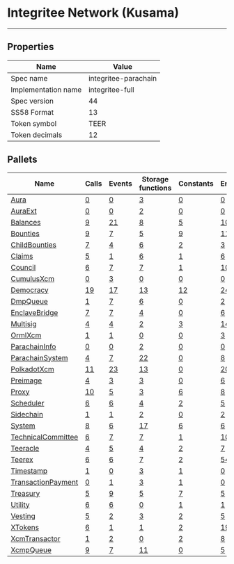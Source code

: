 # Integritee Network (Kusama)

---------

## Properties
| Name | Value |
| -------- | -------- |
| Spec name     | integritee-parachain     |
| Implementation name     | integritee-full     |
| Spec version     | 44     |
| SS58 Format     | 13     |
| Token symbol      | TEER     |
| Token decimals      | 12     |

## Pallets
| Name | Calls | Events | Storage functions | Constants | Errors |
| -------- | -------- | -------- | -------- | -------- | -------- |
| [Aura](aura.md) | [0](aura.md#calls) | [0](aura.md#events) | [3](aura.md#storage-functions) | [0](aura.md#constants) | [0](aura.md#errors) |
| [AuraExt](auraext.md) | [0](auraext.md#calls) | [0](auraext.md#events) | [2](auraext.md#storage-functions) | [0](auraext.md#constants) | [0](auraext.md#errors) |
| [Balances](balances.md) | [9](balances.md#calls) | [21](balances.md#events) | [8](balances.md#storage-functions) | [5](balances.md#constants) | [10](balances.md#errors) |
| [Bounties](bounties.md) | [9](bounties.md#calls) | [7](bounties.md#events) | [5](bounties.md#storage-functions) | [9](bounties.md#constants) | [11](bounties.md#errors) |
| [ChildBounties](childbounties.md) | [7](childbounties.md#calls) | [4](childbounties.md#events) | [6](childbounties.md#storage-functions) | [2](childbounties.md#constants) | [3](childbounties.md#errors) |
| [Claims](claims.md) | [5](claims.md#calls) | [1](claims.md#events) | [6](claims.md#storage-functions) | [1](claims.md#constants) | [6](claims.md#errors) |
| [Council](council.md) | [6](council.md#calls) | [7](council.md#events) | [7](council.md#storage-functions) | [1](council.md#constants) | [10](council.md#errors) |
| [CumulusXcm](cumulusxcm.md) | [0](cumulusxcm.md#calls) | [3](cumulusxcm.md#events) | [0](cumulusxcm.md#storage-functions) | [0](cumulusxcm.md#constants) | [0](cumulusxcm.md#errors) |
| [Democracy](democracy.md) | [19](democracy.md#calls) | [17](democracy.md#events) | [13](democracy.md#storage-functions) | [12](democracy.md#constants) | [24](democracy.md#errors) |
| [DmpQueue](dmpqueue.md) | [1](dmpqueue.md#calls) | [7](dmpqueue.md#events) | [6](dmpqueue.md#storage-functions) | [0](dmpqueue.md#constants) | [2](dmpqueue.md#errors) |
| [EnclaveBridge](enclavebridge.md) | [7](enclavebridge.md#calls) | [7](enclavebridge.md#events) | [4](enclavebridge.md#storage-functions) | [0](enclavebridge.md#constants) | [6](enclavebridge.md#errors) |
| [Multisig](multisig.md) | [4](multisig.md#calls) | [4](multisig.md#events) | [2](multisig.md#storage-functions) | [3](multisig.md#constants) | [14](multisig.md#errors) |
| [OrmlXcm](ormlxcm.md) | [1](ormlxcm.md#calls) | [1](ormlxcm.md#events) | [0](ormlxcm.md#storage-functions) | [0](ormlxcm.md#constants) | [3](ormlxcm.md#errors) |
| [ParachainInfo](parachaininfo.md) | [0](parachaininfo.md#calls) | [0](parachaininfo.md#events) | [2](parachaininfo.md#storage-functions) | [0](parachaininfo.md#constants) | [0](parachaininfo.md#errors) |
| [ParachainSystem](parachainsystem.md) | [4](parachainsystem.md#calls) | [7](parachainsystem.md#events) | [22](parachainsystem.md#storage-functions) | [0](parachainsystem.md#constants) | [8](parachainsystem.md#errors) |
| [PolkadotXcm](polkadotxcm.md) | [11](polkadotxcm.md#calls) | [23](polkadotxcm.md#events) | [13](polkadotxcm.md#storage-functions) | [0](polkadotxcm.md#constants) | [20](polkadotxcm.md#errors) |
| [Preimage](preimage.md) | [4](preimage.md#calls) | [3](preimage.md#events) | [3](preimage.md#storage-functions) | [0](preimage.md#constants) | [6](preimage.md#errors) |
| [Proxy](proxy.md) | [10](proxy.md#calls) | [5](proxy.md#events) | [3](proxy.md#storage-functions) | [6](proxy.md#constants) | [8](proxy.md#errors) |
| [Scheduler](scheduler.md) | [6](scheduler.md#calls) | [6](scheduler.md#events) | [4](scheduler.md#storage-functions) | [2](scheduler.md#constants) | [5](scheduler.md#errors) |
| [Sidechain](sidechain.md) | [1](sidechain.md#calls) | [1](sidechain.md#events) | [2](sidechain.md#storage-functions) | [0](sidechain.md#constants) | [2](sidechain.md#errors) |
| [System](system.md) | [8](system.md#calls) | [6](system.md#events) | [17](system.md#storage-functions) | [6](system.md#constants) | [6](system.md#errors) |
| [TechnicalCommittee](technicalcommittee.md) | [6](technicalcommittee.md#calls) | [7](technicalcommittee.md#events) | [7](technicalcommittee.md#storage-functions) | [1](technicalcommittee.md#constants) | [10](technicalcommittee.md#errors) |
| [Teeracle](teeracle.md) | [4](teeracle.md#calls) | [5](teeracle.md#events) | [4](teeracle.md#storage-functions) | [2](teeracle.md#constants) | [7](teeracle.md#errors) |
| [Teerex](teerex.md) | [6](teerex.md#calls) | [6](teerex.md#events) | [7](teerex.md#storage-functions) | [2](teerex.md#constants) | [54](teerex.md#errors) |
| [Timestamp](timestamp.md) | [1](timestamp.md#calls) | [0](timestamp.md#events) | [3](timestamp.md#storage-functions) | [1](timestamp.md#constants) | [0](timestamp.md#errors) |
| [TransactionPayment](transactionpayment.md) | [0](transactionpayment.md#calls) | [1](transactionpayment.md#events) | [3](transactionpayment.md#storage-functions) | [1](transactionpayment.md#constants) | [0](transactionpayment.md#errors) |
| [Treasury](treasury.md) | [5](treasury.md#calls) | [9](treasury.md#events) | [5](treasury.md#storage-functions) | [7](treasury.md#constants) | [5](treasury.md#errors) |
| [Utility](utility.md) | [6](utility.md#calls) | [6](utility.md#events) | [0](utility.md#storage-functions) | [1](utility.md#constants) | [1](utility.md#errors) |
| [Vesting](vesting.md) | [5](vesting.md#calls) | [2](vesting.md#events) | [3](vesting.md#storage-functions) | [2](vesting.md#constants) | [5](vesting.md#errors) |
| [XTokens](xtokens.md) | [6](xtokens.md#calls) | [1](xtokens.md#events) | [1](xtokens.md#storage-functions) | [2](xtokens.md#constants) | [19](xtokens.md#errors) |
| [XcmTransactor](xcmtransactor.md) | [1](xcmtransactor.md#calls) | [2](xcmtransactor.md#events) | [0](xcmtransactor.md#storage-functions) | [2](xcmtransactor.md#constants) | [8](xcmtransactor.md#errors) |
| [XcmpQueue](xcmpqueue.md) | [9](xcmpqueue.md#calls) | [7](xcmpqueue.md#events) | [11](xcmpqueue.md#storage-functions) | [0](xcmpqueue.md#constants) | [5](xcmpqueue.md#errors) |